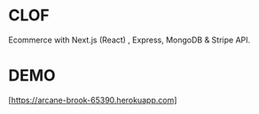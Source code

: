 # CLOF
Ecommerce with Next.js (React) , Express, MongoDB &amp; Stripe API.


# DEMO
[https://arcane-brook-65390.herokuapp.com]